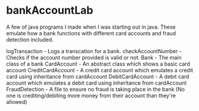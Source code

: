 # bankAccountLab
A few of java programs I made when I was starting out in java. These emulate how a bank functions with different card accounts and fraud detection included.

logTransaction - Logs a transcation for a bank.
checkAccountNumber - Checks if the account number provided is valid or not.
Bank - The main class of a bank
CardAccount - An abstract class which shows a basic card account
CreditCardAccount - A credit card account which emulates a credit card using inheritance from cardAccount
DebitCardAccount - A debit card account which emulates a debit card using inheritance from cardAccount
FraudDetection - A file to ensure no fraud is taking place in the bank (No one is crediting/debiting more money from their account than they're allowed)
